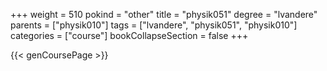 +++
weight = 510
pokind = "other"
title = "physik051"
degree = "lvandere"
parents = ["physik010"]
tags = ["lvandere", "physik051", "physik010"]
categories = ["course"]
bookCollapseSection = false
+++

{{< genCoursePage >}}
